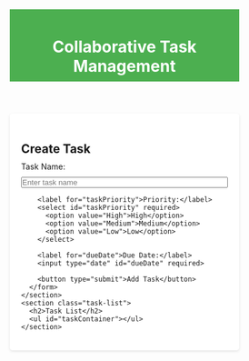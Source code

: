 <!DOCTYPE html>
<html lang="en">
<head>
  <meta charset="UTF-8">
  <meta name="viewport" content="width=device-width, initial-scale=1.0">
  <title>Task Management Tool</title>
  <style>
    /* CSS Code */
    * {
      margin: 0;
      padding: 0;
      box-sizing: border-box;
    }

    body {
      font-family: Arial, sans-serif;
      line-height: 1.6;
      background: #f4f4f9;
      color: #333;
    }

    header {
      background: #4CAF50;
      color: #fff;
      padding: 10px 20px;
      text-align: center;
    }

    main {
      max-width: 800px;
      margin: 20px auto;
      padding: 20px;
      background: #fff;
      border-radius: 5px;
      box-shadow: 0 2px 5px rgba(0, 0, 0, 0.1);
    }

    .task-form h2, .task-list h2 {
      margin-bottom: 10px;
    }

    .task-form label, .task-form input, .task-form select {
      display: block;
      width: 100%;
      margin-bottom: 10px;
    }

    .task-form button {
      background: #4CAF50;
      color: white;
      border: none;
      padding: 10px;
      width: 100%;
      border-radius: 5px;
      cursor: pointer;
    }

    .task-form button:hover {
      background: #45a049;
    }

    .task-list ul {
      list-style: none;
      margin-top: 10px;
    }

    .task-list li {
      padding: 10px;
      background: #f9f9f9;
      border: 1px solid #ddd;
      margin-bottom: 5px;
      border-radius: 5px;
    }

    .task-list .priority-high {
      border-left: 5px solid #e74c3c;
    }

    .task-list .priority-medium {
      border-left: 5px solid #f39c12;
    }

    .task-list .priority-low {
      border-left: 5px solid #2ecc71;
    }
  </style>
</head>
<body>
  <header>
    <h1>Collaborative Task Management</h1>
  </header>
  <main>
    <section class="task-form">
      <h2>Create Task</h2>
      <form id="taskForm">
        <label for="taskName">Task Name:</label>
        <input type="text" id="taskName" placeholder="Enter task name" required>

        <label for="taskPriority">Priority:</label>
        <select id="taskPriority" required>
          <option value="High">High</option>
          <option value="Medium">Medium</option>
          <option value="Low">Low</option>
        </select>

        <label for="dueDate">Due Date:</label>
        <input type="date" id="dueDate" required>

        <button type="submit">Add Task</button>
      </form>
    </section>
    <section class="task-list">
      <h2>Task List</h2>
      <ul id="taskContainer"></ul>
    </section>
  </main>
  <script>
    // JavaScript Code
    const taskForm = document.getElementById('taskForm');
    const taskContainer = document.getElementById('taskContainer');

    taskForm.addEventListener('submit', function (event) {
      event.preventDefault();

      // Get form data
      const taskName = document.getElementById('taskName').value;
      const taskPriority = document.getElementById('taskPriority').value;
      const dueDate = document.getElementById('dueDate').value;

      // Create task element
      const taskItem = document.createElement('li');
      taskItem.classList.add(`priority-${taskPriority.toLowerCase()}`);
      taskItem.innerHTML = `
        <strong>${taskName}</strong> 
        <p>Priority: ${taskPriority}</p>
        <p>Due: ${dueDate}</p>
        <button class="delete-btn">Delete</button>
      `;

      // Add delete functionality
      taskItem.querySelector('.delete-btn').addEventListener('click', () => {
        taskContainer.removeChild(taskItem);
      });

      // Append task to container
      taskContainer.appendChild(taskItem);

      // Reset form
      taskForm.reset();
    });
  </script>
</body>
</html>
